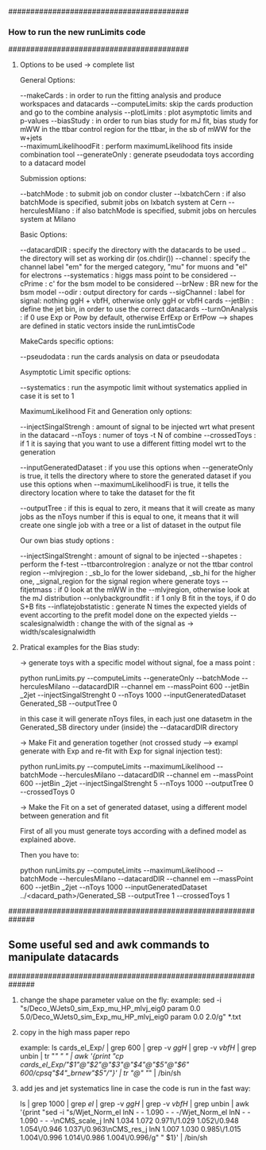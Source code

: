 #########################################
### How to run the new runLimits code ###
#########################################

1) Options to be used -> complete list

   General Options:

   --makeCards : in order to run the fitting analysis and produce workspaces and datacards
   --computeLimits: skip the cards production and go to the combine analysis 
   --plotLimits : plot asymptotic limits and p-values 
   --biasStudy  : in order to run bias study for mJ fit, bias study for mWW in the ttbar control region for the ttbar, in the sb of mWW for the w+jets   
   --maximumLikelihoodFit : perform maximumLikelihood fits inside combination tool
   --generateOnly : generate pseudodata toys according to a datacard model

   
   Submission options:

   --batchMode : to submit job on condor cluster
   --lxbatchCern : if also batchMode is specified, submit jobs on lxbatch system at Cern
   --herculesMilano : if also batchMode is specified, submit jobs on hercules system at Milano


   Basic Options:

   --datacardDIR : specify the directory with the datacards to be used .. the directory will set as working dir (os.chdir())
   --channel     : specify the channel label "em" for the merged category, "mu" for muons and "el" for electrons
   --systematics : higgs mass point to be considered
   --cPrime      : c' for the bsm model to be considered
   --brNew       : BR new for the bsm model
   --odir        : output directory for cards
   --sigChannel  : label for signal: nothing ggH + vbfH, otherwise only ggH or vbfH cards
   --jetBin      : define the jet bin, in order to use the correct datacards
   --turnOnAnalysis : if 0 use Exp or Pow by default, otherwise ErfExp or ErfPow --> shapes are defined in static vectors inside the runLimtisCode


   MakeCards specific options:

   --pseudodata  : run the cards analysis on data or pseudodata

   Asymptotic Limit specific options: 

   --systematics : run the asympotic limit without systematics applied in case it is set to 1

   MaximumLikelihood Fit and Generation only options:

   --injectSingalStrengh : amount of signal to be injected wrt what present in the datacard
   --nToys               : numer of toys -t N of combine
   --crossedToys         : if 1 it is saying that you want to use a different fitting model wrt to the generation

   --inputGeneratedDataset :  if you use this options when --generateOnly is true, it tells the directory where to store the generated dataset
                              if you use this options when --maximumLikelihoodFi is true, it tells the directory location where to take the dataset for the fit

   --outputTree : if this is equal to zero, it means that it will create as many jobs as the nToys number
                  if this is equal to one, it means that it will create one single job with a tree or a list of dataset in the output file

   
   Our own bias study options :
  
   --injectSingalStrenght : amount of signal to be injected
   --shapetes             : perform the f-test
   --ttbarcontrolregion   : analyze or not the ttbar control region
   --mlvjregion           : _sb_lo for the lower sideband, _sb_hi for the higher one, _signal_region for the signal region where generate toys
   --fitjetmass           : if 0 look at the mWW in the --mlvjregion, otherwise look at the mJ distribution
   --onlybackgroundfit    : if 1 only B fit in the toys, if 0 do S+B fits
   --inflatejobstatistic  : generate N times the expected yields of event accorting to the prefit model done on the expected yields
   --scalesignalwidth     : change the with of the signal as -> width/scalesignalwidth 



2) Pratical examples for the Bias study:

   -> generate toys with a specific model without signal, foe a mass point :

      python runLimits.py --computeLimits --generateOnly --batchMode --herculesMilano 
                          --datacardDIR <nome datacard> --channel em --massPoint 600 --jetBin _2jet --injectSingalStrenght 0
                           --nToys 1000 --inputGeneratedDataset Generated_SB --outputTree 0
       
     in this case it will generate nToys files, in each just one datasetm in the Generated_SB directory under (inside) the --datacardDIR directory


   -> Make Fit and generation together (not crossed study --> exampl generate with Exp and re-fit with Exp for signal injection test):

      python runLimits.py --computeLimits --maximumLikelihood --batchMode --herculesMilano 
                          --datacardDIR <nome datacard> --channel em --massPoint 600 --jetBin _2jet --injectSingalStrenght 5
                           --nToys 1000 --outputTree 0 --crossedToys 0


   -> Make the Fit on a set of generated dataset, using a different model between generation and fit 

      First of all you must generate toys according with a defined model as explained above.

      Then you have to:

      python runLimits.py --computeLimits --maximumLikelihood --batchMode --herculesMilano --datacardDIR <nome datacard>
                          --channel em --massPoint 600 --jetBin _2jet  --nToys 1000 --inputGeneratedDataset ../<dacard_path>/Generated_SB --outputTree 1 --crossedToys 1


##############################################################
## Some useful sed and awk commands to manipulate datacards ##
##############################################################


1) change the shape parameter value on the fly:
   example: sed -i "s/Deco_WJets0_sim_Exp_mu_HP_mlvj_eig0 param  0.0  5.0/Deco_WJets0_sim_Exp_mu_HP_mlvj_eig0 param  0.0  2.0/g" *.txt
      
2) copy in the high mass paper repo

   example: 
   ls cards_el_Exp/ | grep 600 | grep -v _ggH_ | grep -v _vbfH_ | grep unbin | tr "_" " " | awk '{print "cp cards_el_Exp/"$1"@"$2"@"$3"@"$4"@"$5"@"$6" 600/cpsq"$4"_brnew"$5"/"}' | tr "@" "_"   | /bin/sh

3) add jes and jet systematics line in case the code is run in the fast way:

   ls | grep 1000 | grep _el_ | grep -v _ggH_ | grep -v _vbfH_ | grep unbin | awk '{print "sed -i \"s/Wjet_Norm_el   lnN     -         -    1.090     -      -        -/Wjet_Norm_el   lnN     -         -    1.090     -      -        -\\nCMS_scale_j lnN   1.034     1.072     0.971\\/1.029    1.052\\/0.948   1.054\\/0.946   1.037\\/0.963\\nCMS_res_j lnN   1.007     1.030     0.985\\/1.015    1.004\\/0.996   1.014\\/0.986   1.004\\/0.996/g\" " $1}' | /bin/sh

